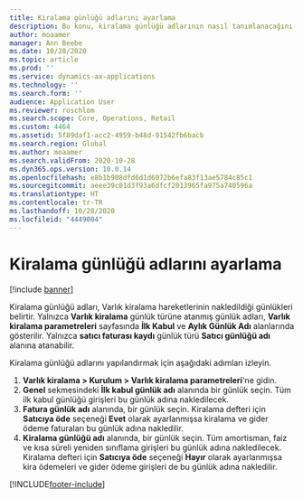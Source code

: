 ```yaml
---
title: Kiralama günlüğü adlarını ayarlama
description: Bu konu, kiralama günlüğü adlarının nasıl tanımlanacağını açıklamaktadır. Kiralama günlüğü adları, Varlık kiralamada girişlerin nakledildiği günlükleri belirtir.
author: moaamer
manager: Ann Beebe
ms.date: 10/28/2020
ms.topic: article
ms.prod: ''
ms.service: dynamics-ax-applications
ms.technology: ''
ms.search.form: ''
audience: Application User
ms.reviewer: roschlom
ms.search.scope: Core, Operations, Retail
ms.custom: 4464
ms.assetid: 5f89daf1-acc2-4959-b48d-91542fb6bacb
ms.search.region: Global
ms.author: moaamer
ms.search.validFrom: 2020-10-28
ms.dyn365.ops.version: 10.0.14
ms.openlocfilehash: e8b1b908dfd6d1d6072b6efa83f13ae5784c85c1
ms.sourcegitcommit: aeee39c01d3f93a6dfcf2013965fa975a740596a
ms.translationtype: HT
ms.contentlocale: tr-TR
ms.lasthandoff: 10/28/2020
ms.locfileid: "4449004"
---
```

# <a name="set-up-lease-journal-names"></a>Kiralama günlüğü adlarını ayarlama

[!include [banner](../includes/banner.md)]

Kiralama günlüğü adları, Varlık kiralama hareketlerinin nakledildiği günlükleri belirtir. Yalnızca **Varlık kiralama** günlük türüne atanmış günlük adları, **Varlık kiralama parametreleri** sayfasında **İlk Kabul** ve **Aylık Günlük Adı** alanlarında gösterilir. Yalnızca **satıcı faturası kaydı** günlük türü **Satıcı günlüğü adı** alanına atanabilir.

Kiralama günlüğü adlarını yapılandırmak için aşağıdaki adımları izleyin.

1. **Varlık kiralama \> Kurulum \> Varlık kiralama parametreleri**'ne gidin.
2. **Genel** sekmesindeki **İlk kabul günlük adı** alanında bir günlük seçin. Tüm ilk kabul günlüğü girişleri bu günlük adına nakledilecek.
3. **Fatura günlük adı** alanında, bir günlük seçin. Kiralama defteri için **Satıcıya öde** seçeneği **Evet** olarak ayarlanmışsa kiralama ve gider ödeme faturaları bu günlük adına nakledilir.
4. **Kiralama günlüğü adı** alanında, bir günlük seçin. Tüm amortisman, faiz ve kısa süreli yeniden sınıflama girişleri bu günlük adına nakledilecek. Kiralama defteri için **Satıcıya öde** seçeneği **Hayır** olarak ayarlanmışsa kira ödemeleri ve gider ödeme girişleri de bu günlük adına nakledilir.


[!INCLUDE[footer-include](../../includes/footer-banner.md)]